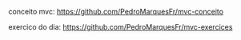 conceito mvc: https://github.com/PedroMarquesFr/mvc-conceito

exercico do dia: https://github.com/PedroMarquesFr/mvc-exercices
